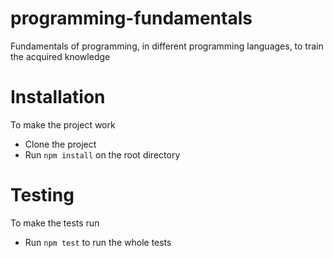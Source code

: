 # programming-fundamentals
Fundamentals of programming, in different programming languages, to train the acquired knowledge

# Installation

To make the project work
- Clone the project
- Run `npm install` on the root directory

# Testing
To make the tests run
- Run `npm test` to run the whole tests
